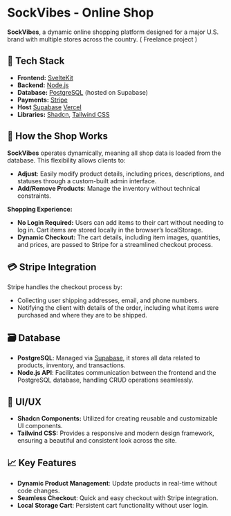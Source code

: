 # SockVibes - Online Shop

**SockVibes**, a dynamic online shopping platform designed for a major U.S. brand with multiple stores across the country. ( Freelance project )

## 🚀 Tech Stack

- **Frontend:** [SvelteKit](https://kit.svelte.dev/)
- **Backend:** [Node.js](https://nodejs.org/)
- **Database:** [PostgreSQL](https://www.postgresql.org/) (hosted on Supabase)
- **Payments:** [Stripe](https://stripe.com/)
- **Host** [Supabase](https://supabase.com/) [Vercel](https://vercel.com/)
- **Libraries:** [Shadcn](https://shadcn.dev/), [Tailwind CSS](https://tailwindcss.com/)

## 🛒 How the Shop Works

**SockVibes** operates dynamically, meaning all shop data is loaded from the database. This flexibility allows clients to:

- **Adjust**: Easily modify product details, including prices, descriptions, and statuses through a custom-built admin interface.
- **Add/Remove Products**: Manage the inventory without technical constraints.

**Shopping Experience:**

- **No Login Required:** Users can add items to their cart without needing to log in. Cart items are stored locally in the browser’s localStorage.
- **Dynamic Checkout:** The cart details, including item images, quantities, and prices, are passed to Stripe for a streamlined checkout process.

## 💳 Stripe Integration

Stripe handles the checkout process by:

- Collecting user shipping addresses, email, and phone numbers.
- Notifying the client with details of the order, including what items were purchased and where they are to be shipped.

## 🗃️ Database

- **PostgreSQL**: Managed via [Supabase](https://supabase.com/), it stores all data related to products, inventory, and transactions.
- **Node.js API**: Facilitates communication between the frontend and the PostgreSQL database, handling CRUD operations seamlessly.

## 🎨 UI/UX

- **Shadcn Components:** Utilized for creating reusable and customizable UI components.
- **Tailwind CSS:** Provides a responsive and modern design framework, ensuring a beautiful and consistent look across the site.

## 📈 Key Features

- **Dynamic Product Management**: Update products in real-time without code changes.
- **Seamless Checkout**: Quick and easy checkout with Stripe integration.
- **Local Storage Cart**: Persistent cart functionality without user login.


